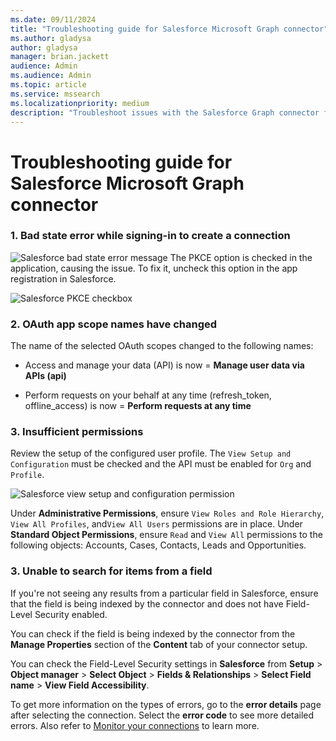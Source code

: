 ```yaml
--- 
ms.date: 09/11/2024 
title: "Troubleshooting guide for Salesforce Microsoft Graph connector" 
ms.author: gladysa
author: gladysa
manager: brian.jackett 
audience: Admin 
ms.audience: Admin 
ms.topic: article 
ms.service: mssearch 
ms.localizationpriority: medium 
description: "Troubleshoot issues with the Salesforce Graph connector for Microsoft Search" 
--- 
```


# Troubleshooting guide for Salesforce Microsoft Graph connector 

### 1. **Bad state error while signing-in to create a connection**
![Salesforce bad state error message](media/salesforce-connector/sf-bad-state-troubleshoot.png)
The PKCE option is checked in the application, causing the issue. To fix it, uncheck this option in the app registration in Salesforce.

![Salesforce PKCE checkbox](media/salesforce-connector/sf-pkce-troubleshoot.png)

### 2. **OAuth app scope names have changed**
The name of the selected OAuth scopes changed to the following names: 

- Access and manage your data (API) is now = **Manage user data via APIs (api)**

- Perform requests on your behalf at any time (refresh_token, offline_access) is now = **Perform requests at any time**

### 3. **Insufficient permissions**
Review the setup of the configured user profile. The `View Setup and Configuration` must be checked and the API must be enabled for `Org` and `Profile`.

 ![Salesforce view setup and configuration permission](media/salesforce-connector/sf-view-setup-troubleshoot.png)

Under **Administrative Permissions**, ensure `View Roles and Role Hierarchy`, `View All Profiles`, and`View All Users` permissions are in place. Under **Standard Object Permissions**, ensure `Read` and `View All` permissions to the following objects: Accounts, Cases, Contacts, Leads and Opportunities.

### 3. **Unable to search for items from a field**
If you're not seeing any results from a particular field in Salesforce, ensure that the field is being indexed by the connector and does not have Field-Level Security enabled.

You can check if the field is being indexed by the connector from the **Manage Properties** section of the **Content** tab of your connector setup.

You can check the Field-Level Security settings in **Salesforce** from **Setup** > **Object manager** > **Select Object** > **Fields & Relationships** > **Select Field name** > **View Field Accessibility**.

To get more information on the types of errors, go to the **error details** page after selecting the connection. Select the **error code** to see more detailed errors. Also refer to [Monitor your connections](./manage-connector.md) to learn more.